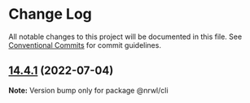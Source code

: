 # Change Log

All notable changes to this project will be documented in this file.
See [Conventional Commits](https://conventionalcommits.org) for commit guidelines.

## [14.4.1](https://github.com/nrwl/nx/compare/14.4.0...14.4.1) (2022-07-04)

**Note:** Version bump only for package @nrwl/cli
